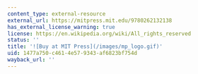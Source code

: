 ```yaml
---
content_type: external-resource
external_url: https://mitpress.mit.edu/9780262132138
has_external_license_warning: true
license: https://en.wikipedia.org/wiki/All_rights_reserved
status: ''
title: '![Buy at MIT Press](/images/mp_logo.gif)'
uid: 1477a750-c461-4e57-9343-af6823bf754d
wayback_url: ''
---
```

